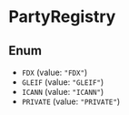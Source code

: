 # PartyRegistry

## Enum

* `FDX` (value: `"FDX"`)
* `GLEIF` (value: `"GLEIF"`)
* `ICANN` (value: `"ICANN"`)
* `PRIVATE` (value: `"PRIVATE"`)
